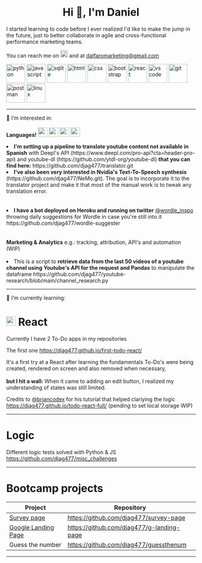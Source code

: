 <!---
djag477/djag477 is a ✨ special ✨ repository because its `README.md` (this file) appears on your GitHub profile.
You can click the Preview link to take a look at your changes.
--->




<h1 align="center" dir="auto">  Hi 👋, I'm Daniel</h1>

I started learning to code before I ever realized I'd like to make the jump in the future, just to better collaborate in agile and cross-functional performance marketing teams.

You can reach me on <a href="https://www.linkedin.com/in/danieljag/" title="Middle click on mouse to open in new tab. Github Markdown does not support opening new pages"> <img src="https://user-images.githubusercontent.com/101579022/175766217-fd2f92f7-bf6d-404b-866c-a6238a6fd0aa.svg" width="20px" height="20px"></a> and at dalfaromarketing@gmail.com





<div>
	<img src="https://user-images.githubusercontent.com/101579022/175761197-64000830-9717-4175-93c9-827f06894b55.png" width="50px" height="50px" alt="python"/>
	<img src="https://user-images.githubusercontent.com/101579022/175761211-c11f5a12-74f3-45a3-9443-ed559d85e550.png" width="50px" height="50px" alt="javascript"/>
	<img src="https://user-images.githubusercontent.com/101579022/175761868-001bb518-6d29-4984-b4e2-2e81f14e0dca.svg" width="50px" height="50px" alt="sqlite"/>
	<img src="https://user-images.githubusercontent.com/101579022/175761214-4ebc45e0-2c2b-411c-a833-4bbcdb446488.png" width="50px" height="50px" alt="html"/>
	<img src="https://user-images.githubusercontent.com/101579022/175761212-da983b93-4c72-4a1b-a90e-b7f8e456b489.png" width="50px" height="50px" alt="css"/>
	<img src="https://user-images.githubusercontent.com/101579022/175761209-f5e1910e-be55-49ba-8d2d-084ac213a919.png" width="50px" height="50px" alt="bootstrap"/>
	<img src="https://user-images.githubusercontent.com/101579022/175761870-3db90a15-7591-4805-9bd3-44d1bd2bd088.svg" width="50px" height="50px" alt="react"/>
	<img src="https://user-images.githubusercontent.com/101579022/175761206-6aa8b3ca-e5e6-406d-9e95-afcbdcfe0433.png" width="50px" height="50px" alt="vs code"/>
	<img src="https://user-images.githubusercontent.com/101579022/175761208-abd172a0-9d98-4d24-8565-5d102f677dba.png" width="50px" height="50px" alt="git"/>
	<img src="https://user-images.githubusercontent.com/101579022/175761871-b0978fb7-f284-4bd1-8782-d68fd52ed2aa.svg" width="50px" height="50px" alt="postman"/>
	<img src="https://user-images.githubusercontent.com/101579022/175761872-9929fd83-583d-40a1-b58b-8add88fe9cfd.svg" width="50px" height="50px" alt="linux"/>
</div>



-----------------------------------------------------------------------------


👀 I’m interested in: <br></br>
**Languages!**
  <img src="https://user-images.githubusercontent.com/101579022/175764386-ffd7cacb-2cf7-41ee-b795-1abd117037ce.png" width="25px" height="25px" >
  <img src="https://user-images.githubusercontent.com/101579022/175764406-e519492d-dae7-4431-902b-98ccfcc10c87.png" width="25px" height="25px"/> 
  <img src="https://user-images.githubusercontent.com/101579022/175764382-2d989e41-ddc6-44f2-979a-9a133f123855.png" width="25px" height="25px"/> 
  <img src="https://user-images.githubusercontent.com/101579022/175764341-8633c04f-cdc6-446e-a71d-67b2576301b6.png" width="25px" height="25px"/> 

                                                                                                                                              
<li> <b>I'm setting up a pipeline to translate youtube content not available in Spanish</b> with Deepl's API (https://www.deepl.com/pro-api?cta=header-pro-api) and youtube-dl (https://github.com/ytdl-org/youtube-dl) <b>that you can find here:</b> https://github.com/djag477/translator.git</li>
                                                                                                                                              
<li> <b>I've also been very interested in Nvidia's Text-To-Speech synthesis</b> (https://github.com/djag477/NeMo.git). The goal is to incorporate it to the translator project and make it that most of the manual work is to tweak any translation error.</li>
<br></br>
<li> <b>I have a bot deployed on Heroku and running on twitter</b> <a href="https://twitter.com/wordle_inspo" title="Middle click on mouse to open in new tab. Github Markdown does not support opening new pages">@wordle_inspo</a> throwing daily suggestions for Wordle in case you're still into it  https://github.com/djag477/wordle-suggester </li>
<br></br>
<b>Marketing & Analytics</b> e.g.: tracking, attribution, API's and automation (WIP) 
<br></br>
<li> This is a script to <b>retrieve data from the last 50 videos of a youtube channel using Youtube's API for the request and Pandas</b> to manipulate the dataframe https://github.com/djag477/youtube-research/blob/main/channel_research.py </li>
                                                                                                                                              
                                                                                                                                              
-----------------------------------------------------------------------------

🌱 I’m currently learning:
																	      
<div>
<h1><img src="https://user-images.githubusercontent.com/101579022/175761870-3db90a15-7591-4805-9bd3-44d1bd2bd088.svg" width="25px" height="25px" alt="react"/> React</h1>
</div>

Currently I have 2 To-Do apps in my repositories

The first one
https://djag477.github.io/first-todo-react/

It's a first try at a React after learning the fundamentals 
To-Do's were being created, rendered on screen and also removed when necessary, <br></br>
**but I hit a wall:**
When it came to adding an edit button, I realized my understanding of states was still limited.

Credits to <a href="https://github.com/briancodex/react-todo-app-v1" title="Middle click on mouse to open in new tab. Github Markdown does not support opening new pages">@briancodex</a> for his tutorial that helped clariying the logic https://djag477.github.io/todo-react-full/
(pending to set local storage WIP)



-----------------------------------------------------------------------------
<h1>Logic</h1>																	   

Different logic tests solved with Python & JS
https://github.com/djag477/misc_challenges

-----------------------------------------------------------------------------

<h1>Bootcamp projects</h1>


| Project | Repository |
| --- | --- |
| <a href="https://djag477.github.io/survey-page/" title="Middle click on mouse to open in new tab and see deployed. Github Markdown does not support opening new pages">Survey page</a> | https://github.com/djag477/survey-page |
| <a href="https://djag477.github.io/g-landing-page/" title="Middle click on mouse to open in new tab and see deployed. Github Markdown does not support opening new pages">Google Landing Page</a> | https://github.com/djag477/g-landing-page | 
| Guess the number | https://github.com/djag477/guessthenum |


-----------------------------------------------------------------------------

